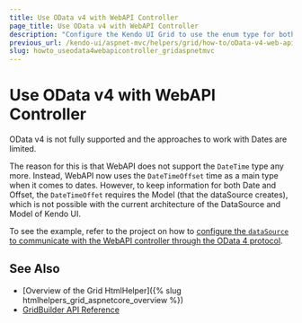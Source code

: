 ```yaml
---
title: Use OData v4 with WebAPI Controller
page_title: Use OData v4 with WebAPI Controller
description: "Configure the Kendo UI Grid to use the enum type for both displaying and editing in ASP.NET MVC applications."
previous_url: /kendo-ui/aspnet-mvc/helpers/grid/how-to/oData-v4-web-api-controller, /aspnet-mvc/helpers/grid/how-to/binding/oData-v4-web-api-controller, /helpers/data-management/grid/how-to/Binding/oData-v4-web-api-controller
slug: howto_useodata4webapicontroller_gridaspnetmvc
---
```


# Use OData v4 with WebAPI Controller

OData v4 is not fully supported and the approaches to work with Dates are limited.

The reason for this is that WebAPI does not support the `DateTime` type any more. Instead, WebAPI now uses the `DateTimeOffset` time as a main type when it comes to dates. However, to keep information for both Date and Offset, the `DateTimeOffet` requires the Model (that the dataSource creates), which is not possible with the current architecture of the DataSource and Model of Kendo UI.

To see the example, refer to the project on how to [configure the `dataSource` to communicate with the WebAPI controller through the OData 4 protocol](https://github.com/telerik/ui-for-aspnet-mvc-examples/tree/master/Telerik.Examples.Mvc/Telerik.Examples.Mvc/Areas/ODataWebApiWrappers).

## See Also

* [Overview of the Grid HtmlHelper]({% slug htmlhelpers_grid_aspnetcore_overview %})
* [GridBuilder API Reference](https://docs.telerik.com/aspnet-mvc/api/kendo.mvc.ui.fluent/gridbuilder)
